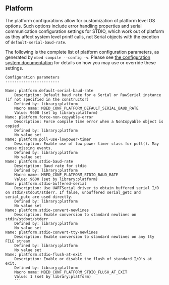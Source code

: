 <h2 id="configuration-platform">Platform</h2>

The platform configurations allow for customization of platform level OS options. Such options include error handling properties and serial communication configuration settings for STDIO, which work out of platform as they affect system level printf calls, not Serial objects with the excetion of `default-serial-baud-rate`.

The following is the complete list of platform configuration parameters, as generated by `mbed compile --config -v`. Please see [the configuration system documentation](/docs/development/reference/configuration.html) for details on how you may use or override these settings.

```
Configuration parameters
------------------------

Name: platform.default-serial-baud-rate
    Description: Default baud rate for a Serial or RawSerial instance (if not specified in the constructor)
    Defined by: library:platform
    Macro name: MBED_CONF_PLATFORM_DEFAULT_SERIAL_BAUD_RATE
    Value: 9600 (set by library:platform)
Name: platform.force-non-copyable-error
    Description: Force compile time error when a NonCopyable object is copied
    Defined by: library:platform
    No value set
Name: platform.poll-use-lowpower-timer
    Description: Enable use of low power timer class for poll(). May cause missing events.
    Defined by: library:platform
    No value set
Name: platform.stdio-baud-rate
    Description: Baud rate for stdio
    Defined by: library:platform
    Macro name: MBED_CONF_PLATFORM_STDIO_BAUD_RATE
    Value: 9600 (set by library:platform)
Name: platform.stdio-buffered-serial
    Description: Use UARTSerial driver to obtain buffered serial I/O on stdin/stdout/stderr. If false, unbuffered serial_getc and serial_putc are used directly.
    Defined by: library:platform
    No value set
Name: platform.stdio-convert-newlines
    Description: Enable conversion to standard newlines on stdin/stdout/stderr
    Defined by: library:platform
    No value set
Name: platform.stdio-convert-tty-newlines
    Description: Enable conversion to standard newlines on any tty FILE stream
    Defined by: library:platform
    No value set
Name: platform.stdio-flush-at-exit
    Description: Enable or disable the flush of standard I/O's at exit.
    Defined by: library:platform
    Macro name: MBED_CONF_PLATFORM_STDIO_FLUSH_AT_EXIT
    Value: 1 (set by library:platform)
    ```
